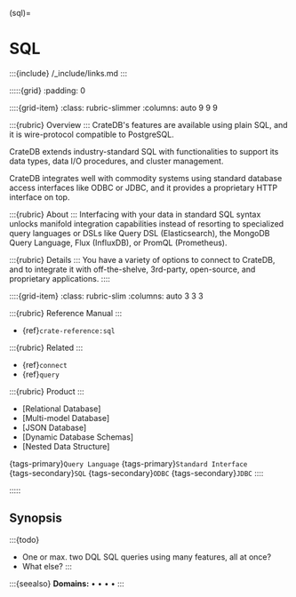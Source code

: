 (sql)=

# SQL

:::{include} /_include/links.md
:::

:::::{grid}
:padding: 0

::::{grid-item}
:class: rubric-slimmer
:columns: auto 9 9 9

:::{rubric} Overview
:::
CrateDB's features are available using plain SQL, and it is wire-protocol
compatible to PostgreSQL.

CrateDB extends industry-standard SQL with functionalities to support
its data types, data I/O procedures, and cluster management.

CrateDB integrates well with commodity systems using standard database
access interfaces like ODBC or JDBC, and it provides a proprietary HTTP
interface on top.

:::{rubric} About
:::
Interfacing with your data in standard SQL syntax unlocks
manifold integration capabilities instead of resorting to specialized query
languages or DSLs like Query DSL (Elasticsearch), the MongoDB Query Language,
Flux (InfluxDB), or PromQL (Prometheus).

:::{rubric} Details
:::
You have a variety of options to connect to CrateDB, and to integrate it with
off-the-shelve, 3rd-party, open-source, and proprietary applications.
::::


::::{grid-item}
:class: rubric-slim
:columns: auto 3 3 3

:::{rubric} Reference Manual
:::
- {ref}`crate-reference:sql`

:::{rubric} Related
:::
- {ref}`connect`
- {ref}`query`

:::{rubric} Product
:::
- [Relational Database]
- [Multi-model Database]
- [JSON Database]
- [Dynamic Database Schemas]
- [Nested Data Structure]

{tags-primary}`Query Language`
{tags-primary}`Standard Interface` \
{tags-secondary}`SQL`
{tags-secondary}`ODBC`
{tags-secondary}`JDBC`
::::

:::::



## Synopsis

:::{todo}
- One or max. two DQL SQL queries using many features, all at once?
- What else?
:::



:::{seealso}
**Domains:**
[](#metrics-store) •
[](#analytics) •
[](#industrial) •
[](#timeseries) •
[](#machine-learning)
:::


```{include} /_include/styles.html
```
